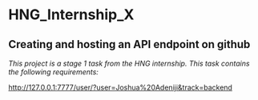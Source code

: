 # HNG_Internship_X
## Creating and hosting an API endpoint on github

_This project is a stage 1 task from the HNG internship. This task contains the following requirements:_








http://127.0.0.1:7777/user/?user=Joshua%20Adeniji&track=backend
